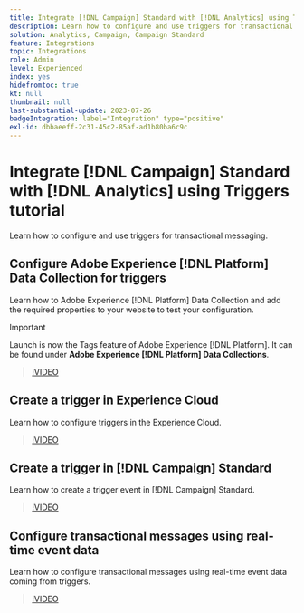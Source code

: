 ```yaml
---
title: Integrate [!DNL Campaign] Standard with [!DNL Analytics] using Triggers  tutorial
description: Learn how to configure and use triggers for transactional messaging.
solution: Analytics, Campaign, Campaign Standard
feature: Integrations
topic: Integrations
role: Admin
level: Experienced
index: yes
hidefromtoc: true
kt: null
thumbnail: null
last-substantial-update: 2023-07-26
badgeIntegration: label="Integration" type="positive"
exl-id: dbbaeeff-2c31-45c2-85af-ad1b80ba6c9c
---
```

# Integrate [!DNL Campaign] Standard with [!DNL Analytics] using Triggers tutorial

Learn how to configure and use triggers for transactional messaging.

## Configure Adobe Experience [!DNL Platform] Data Collection for triggers

Learn how to Adobe Experience [!DNL Platform] Data Collection and add the required properties to your website to test your configuration.

>[!IMPORTANT]
>
> Launch is now the Tags feature of Adobe Experience [!DNL Platform]. It can be found under **Adobe Experience [!DNL Platform] Data Collections**.

>[!VIDEO](https://video.tv.adobe.com/v/332908?quality=12&learn=on)

## Create a trigger in Experience Cloud

Learn how to configure triggers in the Experience Cloud.

>[!VIDEO](https://video.tv.adobe.com/v/332624?quality=12&learn=on)

## Create a trigger in [!DNL Campaign] Standard

Learn how to create a trigger event in [!DNL Campaign] Standard.

>[!VIDEO](https://video.tv.adobe.com/v/332625?quality=12&learn=on)

## Configure transactional messages using real-time event data

Learn how to configure transactional messages using real-time event data coming from triggers.

>[!VIDEO](https://video.tv.adobe.com/v/332602?quality=12&learn=on)
